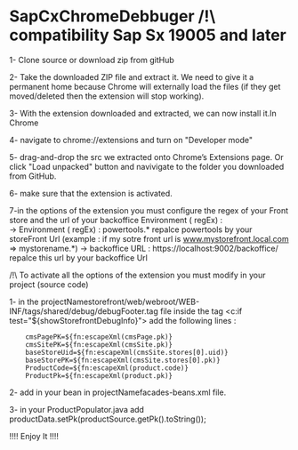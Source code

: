 # SapCxChromeDebbuger /!\ compatibility Sap Sx 19005 and later



1- Clone source or download zip from gitHub

2- Take the downloaded ZIP file and extract it. We need to give it a permanent home because Chrome will externally load the files (if they get moved/deleted then the extension will stop working).

3- With the extension downloaded and extracted, we can now install it.In Chrome

4- navigate to chrome://extensions and turn on "Developer mode"

5- drag-and-drop the src we extracted onto Chrome’s Extensions page. Or click "Load unpacked" button and navivigate to the folder you downloaded from GitHub.

6- make sure that the extension is activated.

7-in the options of the extension you must configure the regex of your Front store and the url of your backoffice
    Environment ( regEx) :  
        ->  Environment ( regEx) : powertools\.*
                repalce powertools by your storeFront Url  (example : if my sotre front url is www.mystorefront.local.com   =>  mystorename\.*)
        ->  backoffice URL : https://localhost:9002/backoffice/
                        repalce this url by your backoffice Url
                        





/!\ To activate all the options of the extension you must modify in your project (source code)


1- in the projectNamestorefront/web/webroot/WEB-INF/tags/shared/debug/debugFooter.tag  file 
   inside the tag <c:if test="${showStorefrontDebugInfo}"> 
      add the following lines  :
      
        cmsPagePK=${fn:escapeXml(cmsPage.pk)}
        cmsSitePK=${fn:escapeXml(cmsSite.pk)}
        baseStoreUid=${fn:escapeXml(cmsSite.stores[0].uid)}
        baseStorePK=${fn:escapeXml(cmsSite.stores[0].pk)}
        ProductCode=${fn:escapeXml(product.code)}
        ProductPk=${fn:escapeXml(product.pk)}


2- add <property name="pk" type="java.lang.String"/> in your bean <bean class="de.hybris.platform.commercefacades.product.data.ProductData">
   in projectNamefacades-beans.xml file.


3- in your ProductPopulator.java
   add  productData.setPk(productSource.getPk().toString());



!!!! Enjoy It !!!!

